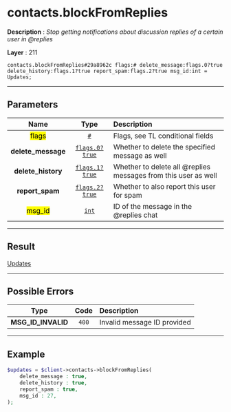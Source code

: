 # contacts.blockFromReplies

**Description** : *Stop getting notifications about discussion replies of a certain user in @replies*

**Layer** : 211

```tl
contacts.blockFromReplies#29a8962c flags:# delete_message:flags.0?true delete_history:flags.1?true report_spam:flags.2?true msg_id:int = Updates;
```

---

## Parameters

| Name | Type | Description |
| :---: | :---: | :--- |
| <mark>flags</mark> | [`#`](type/#) | Flags, see TL conditional fields |
| **delete_message** | [`flags.0?true`](type/true) | Whether to delete the specified message as well |
| **delete_history** | [`flags.1?true`](type/true) | Whether to delete all @replies messages from this user as well |
| **report_spam** | [`flags.2?true`](type/true) | Whether to also report this user for spam |
| <mark>msg_id</mark> | [`int`](type/int) | ID of the message in the @replies chat |

---

## Result

[Updates](type/Updates)

---

## Possible Errors

| Type | Code | Description |
| :---: | :---: | :--- |
| **MSG_ID_INVALID** | `400` | Invalid message ID provided |

---

## Example

```php
$updates = $client->contacts->blockFromReplies(
	delete_message : true,
	delete_history : true,
	report_spam : true,
	msg_id : 27,
);
```